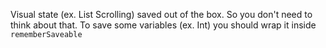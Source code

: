 Visual state (ex. List Scrolling) saved out of the box. So you don't need to think about that.
To save some variables (ex. Int) you should wrap it inside `rememberSaveable`